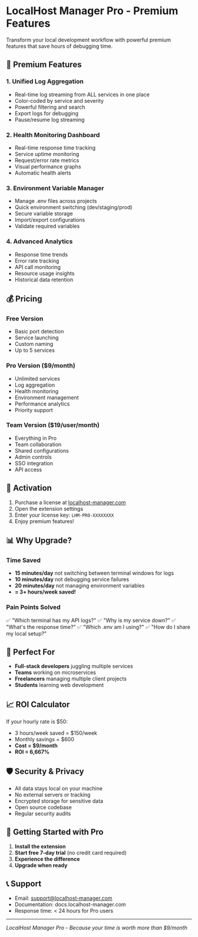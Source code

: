 # LocalHost Manager Pro - Premium Features

Transform your local development workflow with powerful premium features that save hours of debugging time.

## 🚀 Premium Features

### 1. **Unified Log Aggregation**
- Real-time log streaming from ALL services in one place
- Color-coded by service and severity
- Powerful filtering and search
- Export logs for debugging
- Pause/resume log streaming

### 2. **Health Monitoring Dashboard**
- Real-time response time tracking
- Service uptime monitoring
- Request/error rate metrics
- Visual performance graphs
- Automatic health alerts

### 3. **Environment Variable Manager**
- Manage .env files across projects
- Quick environment switching (dev/staging/prod)
- Secure variable storage
- Import/export configurations
- Validate required variables

### 4. **Advanced Analytics**
- Response time trends
- Error rate tracking
- API call monitoring
- Resource usage insights
- Historical data retention

## 💰 Pricing

### Free Version
- Basic port detection
- Service launching
- Custom naming
- Up to 5 services

### Pro Version ($9/month)
- Unlimited services
- Log aggregation
- Health monitoring
- Environment management
- Performance analytics
- Priority support

### Team Version ($19/user/month)
- Everything in Pro
- Team collaboration
- Shared configurations
- Admin controls
- SSO integration
- API access

## 🔑 Activation

1. Purchase a license at [localhost-manager.com](https://localhost-manager.com)
2. Open the extension settings
3. Enter your license key: `LHM-PRO-XXXXXXXX`
4. Enjoy premium features!

## 📊 Why Upgrade?

### Time Saved
- **15 minutes/day** not switching between terminal windows for logs
- **10 minutes/day** not debugging service failures
- **20 minutes/day** not managing environment variables
- **= 3+ hours/week saved!**

### Pain Points Solved
✅ "Which terminal has my API logs?"
✅ "Why is my service down?"
✅ "What's the response time?"
✅ "Which .env am I using?"
✅ "How do I share my local setup?"

## 🎯 Perfect For

- **Full-stack developers** juggling multiple services
- **Teams** working on microservices
- **Freelancers** managing multiple client projects
- **Students** learning web development

## 📈 ROI Calculator

If your hourly rate is $50:
- 3 hours/week saved = $150/week
- Monthly savings = $600
- **Cost = $9/month**
- **ROI = 6,667%**

## 🛡️ Security & Privacy

- All data stays local on your machine
- No external servers or tracking
- Encrypted storage for sensitive data
- Open source codebase
- Regular security audits

## 🚀 Getting Started with Pro

1. **Install the extension**
2. **Start free 7-day trial** (no credit card required)
3. **Experience the difference**
4. **Upgrade when ready**

## 📞 Support

- Email: support@localhost-manager.com
- Documentation: docs.localhost-manager.com
- Response time: < 24 hours for Pro users

---

*LocalHost Manager Pro - Because your time is worth more than $9/month*